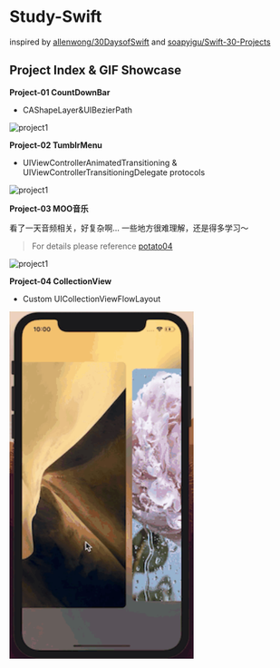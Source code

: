 # Study-Swift

inspired by [allenwong/30DaysofSwift](https://github.com/allenwong/30DaysofSwift) and [soapyigu/Swift-30-Projects](https://github.com/soapyigu/Swift-30-Projects)<br/>

## Project Index & GIF Showcase
**Project-01 CountDownBar**

* CAShapeLayer&UIBezierPath

<img src="https://github.com/fnegdaq/Study-Swift/blob/master/Project-01%20CountDownBar/Jietu20190312-171327.gif" width="325" height="612" alt="project1"/> 


**Project-02 TumblrMenu**

* UIViewControllerAnimatedTransitioning & UIViewControllerTransitioningDelegate protocols

<img src="https://github.com/fnegdaq/Study-Swift/blob/master/Project-02%20TumblrMenu/Jietu20190314-114342.gif" width="325" height="612" alt="project1"/> 


**Project-03 MOO音乐**

看了一天音频相关，好复杂啊...  一些地方很难理解，还是得多学习～<br />
> For details please reference [potato04](https://juejin.im/post/5c1bbec66fb9a049cb18b64c)<br />

<img src="https://github.com/fnegdaq/Study-Swift/blob/master/Project-03%20MOO%E9%9F%B3%E4%B9%90/Jietu20190318-000107.gif" width="325" height="612" alt="project1"/> 


**Project-04 CollectionView**

* Custom UICollectionViewFlowLayout

<img src="https://github.com/fnegdaq/30ProjectsOfSwift/blob/master/Project-04%20CollectionView/Jietu20190325-220117.gif" width="325" height="612" alt="project1"/> 
